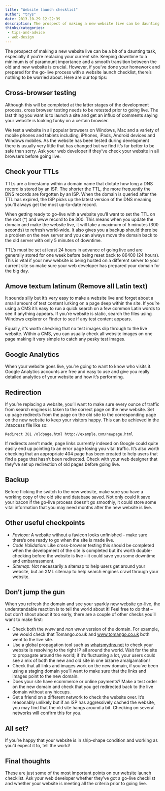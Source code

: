```yaml
---
title: "Website launch checklist"
author: "trys"
date: 2013-10-29 12:22:39
description: The prospect of making a new website live can be daunting but if you’re prepared, there’s nothing to be worried about. Here are our top tips.
thinks/categories: 
 - tips-and-advice
 - web-design
---
```


The prospect of making a new website live can be a bit of a daunting task, especially if you’re replacing your current site. Keeping downtime to a minimum is of paramount importance and a smooth transition between the old and new website is crucial. However, if you’ve done your homework and prepared for the go-live process with a website launch checklist, there’s nothing to be worried about. Here are our top tips:

## Cross-browser testing

Although this will be completed at the latter stages of the development process, cross browser testing needs to be retested prior to going live. The last thing you want is to launch a site and get an influx of comments saying your website is looking funky on a certain browser.

We test a website in all popular browsers on Windows, Mac and a variety of mobile phones and tablets including, iPhones, iPads, Android devices and Windows mobiles. As the website has been tested during development there is usually very little that has changed but we find it’s far better to be safe than sorry. Ask your web developer if they’ve check your website in all browsers before going live.

## Check your TTLs

TTLs are a timestamp within a domain name that dictate how long a DNS record is stored by an ISP. The shorter the TTL, the more frequently the DNS records are forgotten by an ISP. When the domain is queried after the TTL has expired, the ISP picks up the latest version of the DNS meaning you’ll always get the most up-to-date record.

When getting ready to go-live with a website you’ll want to set the TTL on the root (*) and www record to be 300. This means when you update the domain and make the website live, it will take a maximum of 5 minutes (300 seconds) to refresh world-wide. It also gives you a backup should there be a problem on the new server and you can always move the domain back to the old server with only 5 minutes of downtime.

TTL’s must be set at least 24 hours in advance of going live and are generally stored for one week before being reset back to 86400 (24 hours). This is vital if your new website is being hosted on a different server to your current site so make sure your web developer has prepared your domain for the big day.

## Amove textum latinum (Remove all Latin text)

It sounds silly but it’s very easy to make a website live and forget about a small amount of test content lurking on a page deep within the site. If you’re using a CMS it’s easy to run a quick search on a few common Latin words to see if anything appears. If you’re website is static, search the files using Windows explorer or Finder to see if any test content appears.

Equally, it's worth checking that no test images slip through to the live website. Within a CMS, you can usually check all website images on one page making it very simple to catch any pesky test images.

## Google Analytics

When your website goes live, you’re going to want to know who visits it. Google Analytics accounts are free and easy to use and give you really detailed analytics of your website and how it’s performing.

## Redirection

If you’re replacing a website, you’ll want to make sure every ounce of traffic from search engines is taken to the correct page on the new website. Set up page redirects from the page on the old site to the corresponding page on the new website to keep your visitors happy. This can be achieved in the .htaccess file like so:

```apacheconf
Redirect 301 /oldpage.html http://example.com/newpage.html
```

If redirects aren’t made, page links currently indexed on Google could quite easily end up pointing to an error page losing you vital traffic. It’s also worth checking that an appropriate 404 page has been created to help users that find a page that hasn’t been redirected. Check with your web designer that they’ve set up redirection of old pages before going live.

## Backup

Before flicking the switch to the new website, make sure you have a working copy of the old site and database saved. Not only could it save your bacon if the go-live process doesn’t go smoothly, it could store some vital information that you may need months after the new website is live.

## Other useful checkpoints


- *Favicon:* A website without a favicon looks unfinished – make sure there’s one ready to go when the site is made live.
- *Code Validation:* Like cross-browser testing this should be completed when the development of the site is completed but it’s worth double-checking before the website is live – it could save you some downtime and embarrassment.
- *Sitemap:* Not necessarily a sitemap to help users get around your website, but an XML sitemap to help search engines crawl through your website.



## Don’t jump the gun

When you refresh the domain and see your sparkly new website go-live, the understandable reaction is to tell the world about it! Feel free to do that – but don’t shout about it too early, there are a couple of other checks you’ll want to make first:

- Check both the *www* and *non www* version of the domain. For example, we would check that Tomango.co.uk and www.tomango.co.uk both went to the live site.
- Use a global propagation tool such as [whatsmydns.net](http://whatsmydns.net/) to check your website is resolving to the right IP all around the world. Wait for the site to propagate around the world; if it’s fluctuating a lot, your users could see a mix of both the new and old site in one bizarre amalgamation!
- Check that all links and images work on the new domain, if you’ve been using a staging domain you’ll want to make sure that the links and images point to the new domain.
- Does your site have ecommerce or online payments? Make a test order on the new domain and check that you get redirected back to the live domain without any hiccups.
- Get a friend on a different network to check the website over. It’s reasonably unlikely but if an ISP has aggressively cached the website, you may find that the old site hangs around a bit. Checking on several networks will confirm this for you.



## All set?

If you’re happy that your website is in ship-shape condition and working as you’d expect it to, tell the world!

## Final thoughts

These are just some of the most important points on our website launch checklist. Ask your web developer whether they’ve got a go-live checklist and whether your website is meeting all the criteria prior to going live.


